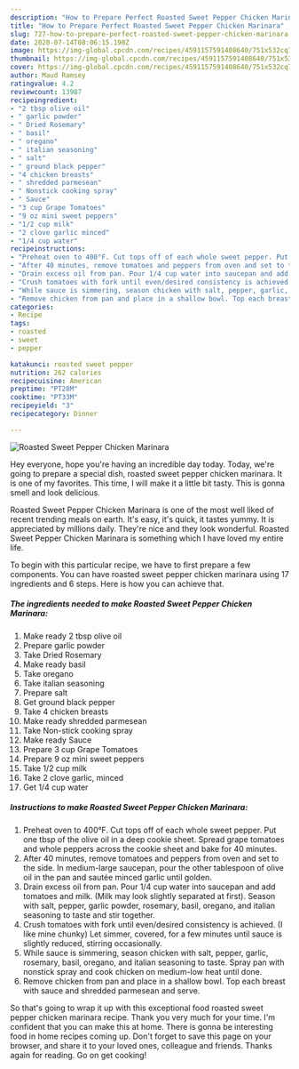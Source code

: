 ```yaml
---
description: "How to Prepare Perfect Roasted Sweet Pepper Chicken Marinara"
title: "How to Prepare Perfect Roasted Sweet Pepper Chicken Marinara"
slug: 727-how-to-prepare-perfect-roasted-sweet-pepper-chicken-marinara
date: 2020-07-14T08:06:15.190Z
image: https://img-global.cpcdn.com/recipes/4591157591408640/751x532cq70/roasted-sweet-pepper-chicken-marinara-recipe-main-photo.jpg
thumbnail: https://img-global.cpcdn.com/recipes/4591157591408640/751x532cq70/roasted-sweet-pepper-chicken-marinara-recipe-main-photo.jpg
cover: https://img-global.cpcdn.com/recipes/4591157591408640/751x532cq70/roasted-sweet-pepper-chicken-marinara-recipe-main-photo.jpg
author: Maud Ramsey
ratingvalue: 4.2
reviewcount: 13987
recipeingredient:
- "2 tbsp olive oil"
- " garlic powder"
- " Dried Rosemary"
- " basil"
- " oregano"
- " italian seasoning"
- " salt"
- " ground black pepper"
- "4 chicken breasts"
- " shredded parmesean"
- " Nonstick cooking spray"
- " Sauce"
- "3 cup Grape Tomatoes"
- "9 oz mini sweet peppers"
- "1/2 cup milk"
- "2 clove garlic minced"
- "1/4 cup water"
recipeinstructions:
- "Preheat oven to 400°F. Cut tops off of each whole sweet pepper. Put one tbsp of the olive oil in a deep cookie sheet. Spread grape tomatoes and whole peppers across the cookie sheet and bake for 40 minutes."
- "After 40 minutes, remove tomatoes and peppers from oven and set to the side. In medium-large saucepan, pour the other tablespoon of olive oil in the pan and sautée minced garlic until golden."
- "Drain excess oil from pan. Pour 1/4 cup water into saucepan and add tomatoes and milk. (Milk may look slightly separated at first). Season with salt, pepper, garlic powder, rosemary, basil, oregano, and italian seasoning to taste and stir together."
- "Crush tomatoes with fork until even/desired consistency is achieved. (I like mine chunky) Let simmer, covered, for a few minutes until sauce is slightly reduced, stirring occasionally."
- "While sauce is simmering, season chicken with salt, pepper, garlic, rosemary, basil, oregano, and italian seasoning to taste. Spray pan with nonstick spray and cook chicken on medium-low heat until done."
- "Remove chicken from pan and place in a shallow bowl. Top each breast with sauce and shredded parmesean and serve."
categories:
- Recipe
tags:
- roasted
- sweet
- pepper

katakunci: roasted sweet pepper 
nutrition: 262 calories
recipecuisine: American
preptime: "PT28M"
cooktime: "PT33M"
recipeyield: "3"
recipecategory: Dinner

---
```



![Roasted Sweet Pepper Chicken Marinara](https://img-global.cpcdn.com/recipes/4591157591408640/751x532cq70/roasted-sweet-pepper-chicken-marinara-recipe-main-photo.jpg)

Hey everyone, hope you're having an incredible day today. Today, we're going to prepare a special dish, roasted sweet pepper chicken marinara. It is one of my favorites. This time, I will make it a little bit tasty. This is gonna smell and look delicious.



Roasted Sweet Pepper Chicken Marinara is one of the most well liked of recent trending meals on earth. It's easy, it's quick, it tastes yummy. It is appreciated by millions daily. They're nice and they look wonderful. Roasted Sweet Pepper Chicken Marinara is something which I have loved my entire life.


To begin with this particular recipe, we have to first prepare a few components. You can have roasted sweet pepper chicken marinara using 17 ingredients and 6 steps. Here is how you can achieve that.

<!--inarticleads1-->

##### The ingredients needed to make Roasted Sweet Pepper Chicken Marinara:

1. Make ready 2 tbsp olive oil
1. Prepare  garlic powder
1. Take  Dried Rosemary
1. Make ready  basil
1. Take  oregano
1. Take  italian seasoning
1. Prepare  salt
1. Get  ground black pepper
1. Take 4 chicken breasts
1. Make ready  shredded parmesean
1. Take  Non-stick cooking spray
1. Make ready  Sauce
1. Prepare 3 cup Grape Tomatoes
1. Prepare 9 oz mini sweet peppers
1. Take 1/2 cup milk
1. Take 2 clove garlic, minced
1. Get 1/4 cup water




<!--inarticleads2-->

##### Instructions to make Roasted Sweet Pepper Chicken Marinara:

1. Preheat oven to 400°F. Cut tops off of each whole sweet pepper. Put one tbsp of the olive oil in a deep cookie sheet. Spread grape tomatoes and whole peppers across the cookie sheet and bake for 40 minutes.
1. After 40 minutes, remove tomatoes and peppers from oven and set to the side. In medium-large saucepan, pour the other tablespoon of olive oil in the pan and sautée minced garlic until golden.
1. Drain excess oil from pan. Pour 1/4 cup water into saucepan and add tomatoes and milk. (Milk may look slightly separated at first). Season with salt, pepper, garlic powder, rosemary, basil, oregano, and italian seasoning to taste and stir together.
1. Crush tomatoes with fork until even/desired consistency is achieved. (I like mine chunky) Let simmer, covered, for a few minutes until sauce is slightly reduced, stirring occasionally.
1. While sauce is simmering, season chicken with salt, pepper, garlic, rosemary, basil, oregano, and italian seasoning to taste. Spray pan with nonstick spray and cook chicken on medium-low heat until done.
1. Remove chicken from pan and place in a shallow bowl. Top each breast with sauce and shredded parmesean and serve.




So that's going to wrap it up with this exceptional food roasted sweet pepper chicken marinara recipe. Thank you very much for your time. I'm confident that you can make this at home. There is gonna be interesting food in home recipes coming up. Don't forget to save this page on your browser, and share it to your loved ones, colleague and friends. Thanks again for reading. Go on get cooking!
